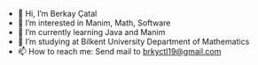 - 👋 Hi, I’m Berkay Çatal
- 👀 I’m interested in Manim, Math, Software
- 🌱 I’m currently learning Java and Manim
- 💞️ I’m studying at Bilkent University Department of Mathematics
- 📫 How to reach me: Send mail to brkyctl19@gmail.com

<!---
berkaycatal/berkaycatal is a ✨ special ✨ repository because its `README.md` (this file) appears on your GitHub profile.
You can click the Preview link to take a look at your changes.
--->
